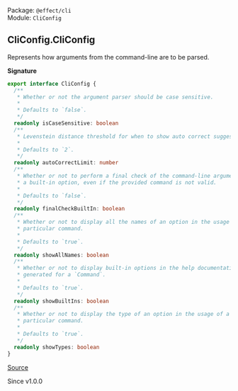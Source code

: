 Package: `@effect/cli`<br />
Module: `CliConfig`<br />

## CliConfig.CliConfig

Represents how arguments from the command-line are to be parsed.

**Signature**

```ts
export interface CliConfig {
  /**
   * Whether or not the argument parser should be case sensitive.
   *
   * Defaults to `false`.
   */
  readonly isCaseSensitive: boolean
  /**
   * Levenstein distance threshold for when to show auto correct suggestions.
   *
   * Defaults to `2`.
   */
  readonly autoCorrectLimit: number
  /**
   * Whether or not to perform a final check of the command-line arguments for
   * a built-in option, even if the provided command is not valid.
   *
   * Defaults to `false`.
   */
  readonly finalCheckBuiltIn: boolean
  /**
   * Whether or not to display all the names of an option in the usage of a
   * particular command.
   *
   * Defaults to `true`.
   */
  readonly showAllNames: boolean
  /**
   * Whether or not to display built-in options in the help documentation
   * generated for a `Command`.
   *
   * Defaults to `true`.
   */
  readonly showBuiltIns: boolean
  /**
   * Whether or not to display the type of an option in the usage of a
   * particular command.
   *
   * Defaults to `true`.
   */
  readonly showTypes: boolean
}
```

[Source](https://github.com/Effect-TS/effect/tree/main/packages/cli/src/CliConfig.ts#L14)

Since v1.0.0